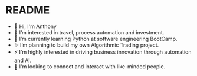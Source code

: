# README
- 👋 Hi, I'm Anthony
- 👀 I’m interested in travel, process automation and investment.
- 🌱 I’m currently learning Python at software engineering BootCamp.
- ✨ I’m planning to build my own Algorithmic Trading project.
- ⚡ I'm highly interested in driving business innovation through automation and AI.
- 💞️ I'm looking to connect and interact with like-minded people.

